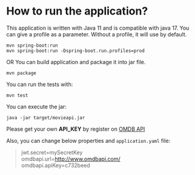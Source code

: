 # How to run the application?

This application is written with Java 11 and is compatible with java 17.
You can give a profile as a parameter. Without a profile, it will use by default.

```shell
mvn spring-boot:run
mvn spring-boot:run -Dspring-boot.run.profiles=prod
```
OR
You can build application and package it into jar file. 
```shell
mvn package
```
You can run the tests with:
```shell
mvn test
```
You can execute the jar:
```shell
java -jar target/movieapi.jar
```

Please get your own **API_KEY** by register on [OMDB API](http://www.omdbapi.com/)  

Also, you can change below properties and `application.yaml` file:
>jwt.secret=mySecretKey  
omdbapi.url=http://www.omdbapi.com/  
omdbapi.apiKey=c732beed